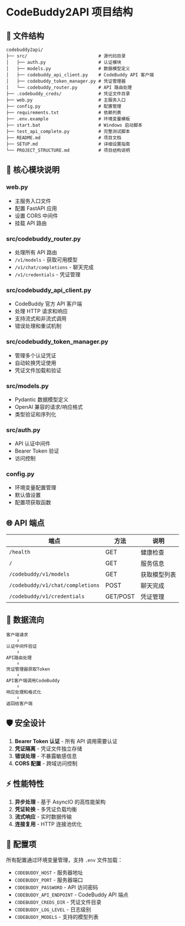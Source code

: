# CodeBuddy2API 项目结构

## 📁 文件结构

```
codebuddy2api/
├── src/                           # 源代码目录
│   ├── auth.py                    # 认证模块
│   ├── models.py                  # 数据模型定义
│   ├── codebuddy_api_client.py    # CodeBuddy API 客户端
│   ├── codebuddy_token_manager.py # 凭证管理器
│   └── codebuddy_router.py        # API 路由处理
├── .codebuddy_creds/              # 凭证文件目录
├── web.py                         # 主服务入口
├── config.py                      # 配置管理
├── requirements.txt               # 依赖列表
├── .env.example                   # 环境变量模板
├── start.bat                      # Windows 启动脚本
├── test_api_complete.py           # 完整测试脚本
├── README.md                      # 项目文档
├── SETUP.md                       # 详细设置指南
└── PROJECT_STRUCTURE.md           # 项目结构说明
```

## 🔧 核心模块说明

### web.py
- 主服务入口文件
- 配置 FastAPI 应用
- 设置 CORS 中间件
- 挂载 API 路由

### src/codebuddy_router.py
- 处理所有 API 路由
- `/v1/models` - 获取可用模型
- `/v1/chat/completions` - 聊天完成
- `/v1/credentials` - 凭证管理

### src/codebuddy_api_client.py
- CodeBuddy 官方 API 客户端
- 处理 HTTP 请求和响应
- 支持流式和非流式调用
- 错误处理和重试机制

### src/codebuddy_token_manager.py
- 管理多个认证凭证
- 自动轮换凭证使用
- 凭证文件加载和验证

### src/models.py
- Pydantic 数据模型定义
- OpenAI 兼容的请求/响应格式
- 类型验证和序列化

### src/auth.py
- API 认证中间件
- Bearer Token 验证
- 访问控制

### config.py
- 环境变量配置管理
- 默认值设置
- 配置项获取函数

## 🌐 API 端点

| 端点 | 方法 | 说明 |
|------|------|------|
| `/health` | GET | 健康检查 |
| `/` | GET | 服务信息 |
| `/codebuddy/v1/models` | GET | 获取模型列表 |
| `/codebuddy/v1/chat/completions` | POST | 聊天完成 |
| `/codebuddy/v1/credentials` | GET/POST | 凭证管理 |

## 🔄 数据流向

```
客户端请求 
    ↓
认证中间件验证 
    ↓
API路由处理 
    ↓
凭证管理器获取Token 
    ↓
API客户端调用CodeBuddy 
    ↓
响应处理和格式化 
    ↓
返回给客户端
```

## 🛡️ 安全设计

1. **Bearer Token 认证** - 所有 API 调用需要认证
2. **凭证隔离** - 凭证文件独立存储
3. **错误处理** - 不暴露敏感信息
4. **CORS 配置** - 跨域访问控制

## ⚡ 性能特性

1. **异步处理** - 基于 AsyncIO 的高性能架构
2. **凭证轮换** - 多凭证负载均衡
3. **流式响应** - 实时数据传输
4. **连接复用** - HTTP 连接池优化

## 🔧 配置项

所有配置通过环境变量管理，支持 `.env` 文件加载：

- `CODEBUDDY_HOST` - 服务器地址
- `CODEBUDDY_PORT` - 服务器端口  
- `CODEBUDDY_PASSWORD` - API 访问密码
- `CODEBUDDY_API_ENDPOINT` - CodeBuddy API 端点
- `CODEBUDDY_CREDS_DIR` - 凭证文件目录
- `CODEBUDDY_LOG_LEVEL` - 日志级别
- `CODEBUDDY_MODELS` - 支持的模型列表